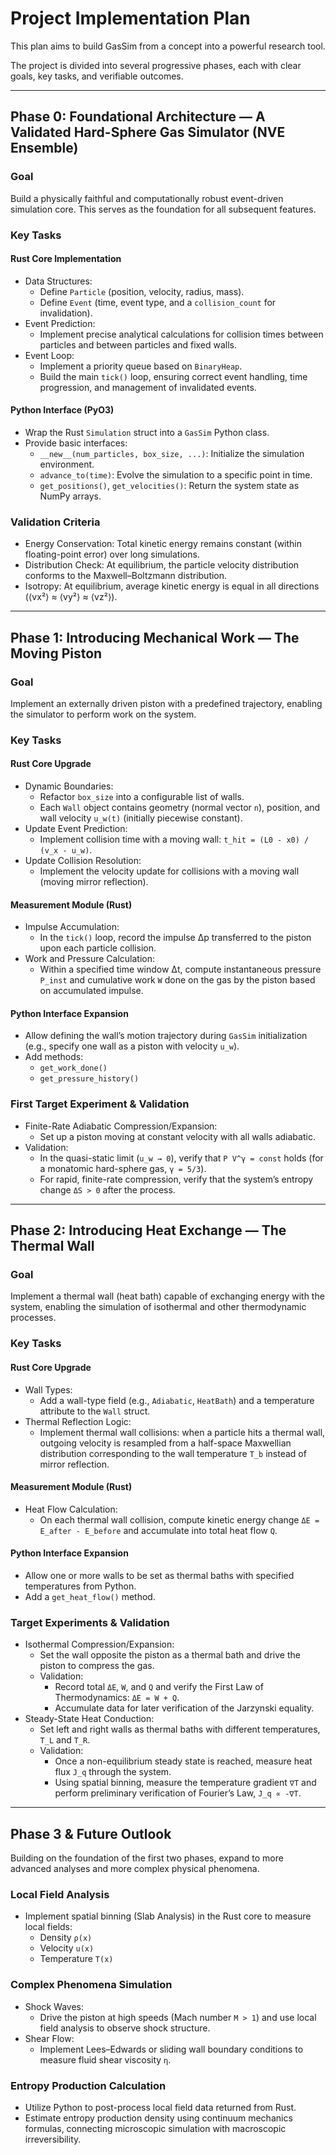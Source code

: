 # Project Implementation Plan

This plan aims to build GasSim from a concept into a powerful research tool.

The project is divided into several progressive phases, each with clear goals, key tasks, and verifiable outcomes.

---

## Phase 0: Foundational Architecture — A Validated Hard-Sphere Gas Simulator (NVE Ensemble)

### Goal
Build a physically faithful and computationally robust event-driven simulation core. This serves as the foundation for all subsequent features.

### Key Tasks

#### Rust Core Implementation
- Data Structures:
  - Define `Particle` (position, velocity, radius, mass).
  - Define `Event` (time, event type, and a `collision_count` for invalidation).
- Event Prediction:
  - Implement precise analytical calculations for collision times between particles and between particles and fixed walls.
- Event Loop:
  - Implement a priority queue based on `BinaryHeap`.
  - Build the main `tick()` loop, ensuring correct event handling, time progression, and management of invalidated events.

#### Python Interface (PyO3)
- Wrap the Rust `Simulation` struct into a `GasSim` Python class.
- Provide basic interfaces:
  - `__new__(num_particles, box_size, ...)`: Initialize the simulation environment.
  - `advance_to(time)`: Evolve the simulation to a specific point in time.
  - `get_positions()`, `get_velocities()`: Return the system state as NumPy arrays.

### Validation Criteria
- Energy Conservation: Total kinetic energy remains constant (within floating-point error) over long simulations.
- Distribution Check: At equilibrium, the particle velocity distribution conforms to the Maxwell–Boltzmann distribution.
- Isotropy: At equilibrium, average kinetic energy is equal in all directions (⟨vx²⟩ ≈ ⟨vy²⟩ ≈ ⟨vz²⟩).

---

## Phase 1: Introducing Mechanical Work — The Moving Piston

### Goal
Implement an externally driven piston with a predefined trajectory, enabling the simulator to perform work on the system.

### Key Tasks

#### Rust Core Upgrade
- Dynamic Boundaries:
  - Refactor `box_size` into a configurable list of walls.
  - Each `Wall` object contains geometry (normal vector `n`), position, and wall velocity `u_w(t)` (initially piecewise constant).
- Update Event Prediction:
  - Implement collision time with a moving wall: `t_hit = (L0 - x0) / (v_x - u_w)`.
- Update Collision Resolution:
  - Implement the velocity update for collisions with a moving wall (moving mirror reflection).

#### Measurement Module (Rust)
- Impulse Accumulation:
  - In the `tick()` loop, record the impulse Δp transferred to the piston upon each particle collision.
- Work and Pressure Calculation:
  - Within a specified time window Δt, compute instantaneous pressure `P_inst` and cumulative work `W` done on the gas by the piston based on accumulated impulse.

#### Python Interface Expansion
- Allow defining the wall’s motion trajectory during `GasSim` initialization (e.g., specify one wall as a piston with velocity `u_w`).
- Add methods:
  - `get_work_done()`
  - `get_pressure_history()`

### First Target Experiment & Validation
- Finite-Rate Adiabatic Compression/Expansion:
  - Set up a piston moving at constant velocity with all walls adiabatic.
- Validation:
  - In the quasi-static limit (`u_w → 0`), verify that `P V^γ = const` holds (for a monatomic hard-sphere gas, `γ = 5/3`).
  - For rapid, finite-rate compression, verify that the system’s entropy change `ΔS > 0` after the process.

---

## Phase 2: Introducing Heat Exchange — The Thermal Wall

### Goal
Implement a thermal wall (heat bath) capable of exchanging energy with the system, enabling the simulation of isothermal and other thermodynamic processes.

### Key Tasks

#### Rust Core Upgrade
- Wall Types:
  - Add a wall-type field (e.g., `Adiabatic`, `HeatBath`) and a temperature attribute to the `Wall` struct.
- Thermal Reflection Logic:
  - Implement thermal wall collisions: when a particle hits a thermal wall, outgoing velocity is resampled from a half-space Maxwellian distribution corresponding to the wall temperature `T_b` instead of mirror reflection.

#### Measurement Module (Rust)
- Heat Flow Calculation:
  - On each thermal wall collision, compute kinetic energy change `ΔE = E_after - E_before` and accumulate into total heat flow `Q`.

#### Python Interface Expansion
- Allow one or more walls to be set as thermal baths with specified temperatures from Python.
- Add a `get_heat_flow()` method.

### Target Experiments & Validation
- Isothermal Compression/Expansion:
  - Set the wall opposite the piston as a thermal bath and drive the piston to compress the gas.
  - Validation:
    - Record total `ΔE`, `W`, and `Q` and verify the First Law of Thermodynamics: `ΔE = W + Q`.
    - Accumulate data for later verification of the Jarzynski equality.
- Steady-State Heat Conduction:
  - Set left and right walls as thermal baths with different temperatures, `T_L` and `T_R`.
  - Validation:
    - Once a non-equilibrium steady state is reached, measure heat flux `J_q` through the system.
    - Using spatial binning, measure the temperature gradient `∇T` and perform preliminary verification of Fourier’s Law, `J_q ∝ -∇T`.

---

## Phase 3 & Future Outlook

Building on the foundation of the first two phases, expand to more advanced analyses and more complex physical phenomena.

### Local Field Analysis
- Implement spatial binning (Slab Analysis) in the Rust core to measure local fields:
  - Density `ρ(x)`
  - Velocity `u(x)`
  - Temperature `T(x)`

### Complex Phenomena Simulation
- Shock Waves:
  - Drive the piston at high speeds (Mach number `M > 1`) and use local field analysis to observe shock structure.
- Shear Flow:
  - Implement Lees–Edwards or sliding wall boundary conditions to measure fluid shear viscosity `η`.

### Entropy Production Calculation
- Utilize Python to post-process local field data returned from Rust.
- Estimate entropy production density using continuum mechanics formulas, connecting microscopic simulation with macroscopic irreversibility.
